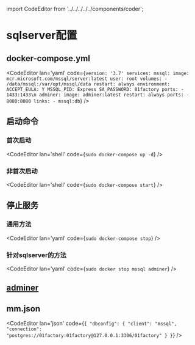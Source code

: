 import CodeEditor from '../../../../../components/coder';

# sqlserver配置

## docker-compose.yml

<CodeEditor lan='yaml' code={`
version: '3.7'
services:
  mssql:
    image: mcr.microsoft.com/mssql/server:latest
    user: root
    volumes:
      - /data/mssql:/var/opt/mssql/data
    restart: always
    environment:
      ACCEPT_EULA: Y
      MSSQL_PID: Express
      SA_PASSWORD: 01factory
    ports:
      - 1433:1433\n
  adminer:
    image: adminer:latest
    restart: always
    ports:
      - 8080:8080
    links:
      - mssql:db
`} />

## 启动命令

### 首次启动

<CodeEditor lan='shell' code={`
sudo docker-compose up -d
`} />

### 非首次启动

<CodeEditor lan='shell' code={`
sudo docker-compose start
`} />

## 停止服务

### 通用方法

<CodeEditor lan='yaml' code={`
sudo docker-compose stop
`} />

### 针对sqlserver的方法

<CodeEditor lan='yaml' code={`
sudo docker stop mssql adminer
`} />

## [adminer](http://127.0.0.1:8080/?pgsql=mssql&username=sa)

## mm.json

<CodeEditor lan='json' code={`
{
	"dbconfig": {
		"client": "mssql",
		"connection": "postgres://01factory:01factory@127.0.0.1:3306/01factory"
	}
}
`} />
